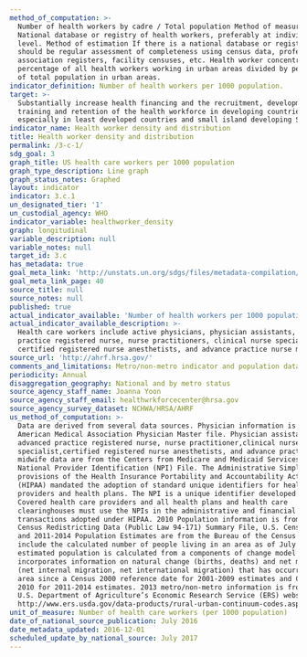 ```yaml
---
method_of_computation: >-
  Number of health workers by cadre / Total population Method of measurement
  National database or registry of health workers, preferably at individual
  level. Method of estimation If there is a national database or registry, there
  should be regular assessment of completeness using census data, professional
  association registers, facility censuses, etc. Health worker concentration:
  percentage of all health workers working in urban areas divided by percentage
  of total population in urban areas.
indicator_definition: Number of health workers per 1000 population.
target: >-
  Substantially increase health financing and the recruitment, development,
  training and retention of the health workforce in developing countries,
  especially in least developed countries and small island developing States.
indicator_name: Health worker density and distribution
title: Health worker density and distribution
permalink: /3-c-1/
sdg_goal: 3
graph_title: US health care workers per 1000 population
graph_type_description: Line graph
graph_status_notes: Graphed
layout: indicator
indicator: 3.c.1
un_designated_tier: '1'
un_custodial_agency: WHO
indicator_variable: healthworker_density
graph: longitudinal
variable_description: null
variable_notes: null
target_id: 3.c
has_metadata: true
goal_meta_link: 'http://unstats.un.org/sdgs/files/metadata-compilation/Metadata-Goal-3.pdf'
goal_meta_link_page: 40
source_title: null
source_notes: null
published: true
actual_indicator_available: 'Number of health workers per 1000 population and by metropolitan status '
actual_indicator_available_description: >-
  Health care workers include active physicians, physician assistants, advanced
  practice registered nurse, nurse practitioners, clinical nurse specialist,
  certified registered nurse anesthetists, and advance practice nurse midwives.
source_url: 'http://ahrf.hrsa.gov/'
comments_and_limitations: Metro/non-metro indicator and population data are obtained from AHRF.
periodicity: Annual
disaggregation_geography: National and by metro status
source_agency_staff_name: Joanna Yoon
source_agency_staff_email: healthwrkforcecenter@hrsa.gov
source_agency_survey_dataset: NCHWA/HRSA/AHRF
us_method_of_computation: >-
  Data are derived from several data sources. Physician information is from the
  American Medical Association Physician Master file. Physician assistant,
  advanced practice registered nurse, nurse practitioner,clinical nurse
  specialist,certified registered nurse anesthetists, and advance practice nurse
  midwife data are from the Centers from Medicare and Medicaid Services (CMS)
  National Provider Identification (NPI) File. The Administrative Simplification
  provisions of the Health Insurance Portability and Accountability Act of 1996
  (HIPAA) mandated the adoption of standard unique identifiers for health care
  providers and health plans. The NPI is a unique identifier developed by CMS.
  Covered health care providers and all health plans and health care
  clearinghouses must use the NPIs in the administrative and financial
  transactions adopted under HIPAA. 2010 Population information is from 2010
  Census Redistricting Data (Public Law 94-171) Summary File, U.S. Census Bureau
  and 2011-2014 Population Estimates are from the Bureau of the Census and
  include the calculated number of people living in an area as of July 1. The
  estimated population is calculated from a components of change model that
  incorporates information on natural change (births, deaths) and net migration
  (net internal migration, net international migration) that has occurred in an
  area since a Census 2000 reference date for 2001-2009 estimates and Census
  2010 for 2011-2014 estimates. 2013 metro/non-metro information is from the
  U.S. Department of Agriculture’s Economic Research Service (ERS) website: 
  http://www.ers.usda.gov/data-products/rural-urban-continuum-codes.aspx.
unit_of_measure: Number of health care workers (per 1000 population)
date_of_national_source_publication: July 2016
date_metadata_updated: 2016-12-01
scheduled_update_by_national_source: July 2017
---
```

